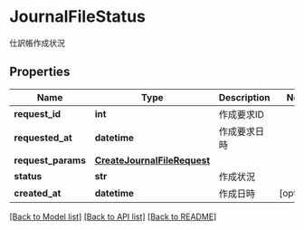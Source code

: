 # JournalFileStatus

仕訳帳作成状況
## Properties
Name | Type | Description | Notes
------------ | ------------- | ------------- | -------------
**request_id** | **int** | 作成要求ID | 
**requested_at** | **datetime** | 作成要求日時 | 
**request_params** | [**CreateJournalFileRequest**](CreateJournalFileRequest.md) |  | 
**status** | **str** | 作成状況 | 
**created_at** | **datetime** | 作成日時 | [optional] 

[[Back to Model list]](../README.md#documentation-for-models) [[Back to API list]](../README.md#documentation-for-api-endpoints) [[Back to README]](../README.md)


